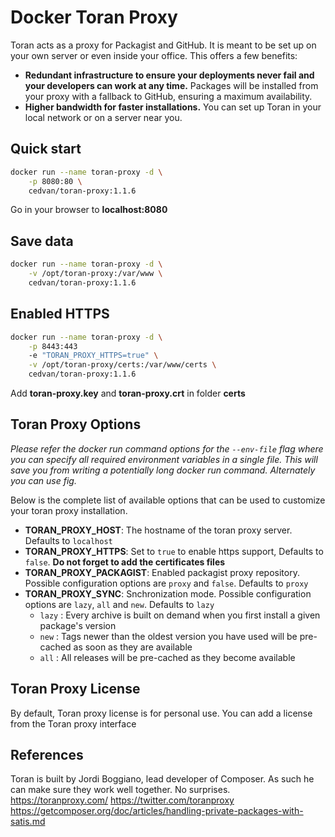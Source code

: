 # Docker Toran Proxy

Toran acts as a proxy for Packagist and GitHub. It is meant to be set up on your own server or even inside your office. This offers a few benefits:

- **Redundant infrastructure to ensure your deployments never fail and your developers can work at any time.** Packages will be installed from your proxy with a fallback to GitHub, ensuring a maximum availability.
- **Higher bandwidth for faster installations.** You can set up Toran in your local network or on a server near you.

## Quick start

```bash
docker run --name toran-proxy -d \
    -p 8080:80 \
    cedvan/toran-proxy:1.1.6
```
Go in your browser to **localhost:8080**

## Save data

```bash
docker run --name toran-proxy -d \
    -v /opt/toran-proxy:/var/www \
    cedvan/toran-proxy:1.1.6
```

## Enabled HTTPS

```bash
docker run --name toran-proxy -d \
    -p 8443:443
    -e "TORAN_PROXY_HTTPS=true" \
    -v /opt/toran-proxy/certs:/var/www/certs \
    cedvan/toran-proxy:1.1.6
```
Add **toran-proxy.key** and **toran-proxy.crt** in folder **certs**

## Toran Proxy Options

*Please refer the docker run command options for the `--env-file` flag where you can specify all required environment variables in a single file. This will save you from writing a potentially long docker run command. Alternately you can use fig.*

Below is the complete list of available options that can be used to customize your toran proxy installation.

- **TORAN_PROXY_HOST**: The hostname of the toran proxy server. Defaults to `localhost`
- **TORAN_PROXY_HTTPS**: Set to `true` to enable https support, Defaults to `false`. **Do not forget to add the certificates files**
- **TORAN_PROXY_PACKAGIST**: Enabled packagist proxy repository. Possible configuration options are `proxy` and `false`. Defaults to `proxy`
- **TORAN_PROXY_SYNC**: Snchronization mode. Possible configuration options are `lazy`, `all` and `new`. Defaults to `lazy`
    - `lazy` : Every archive is built on demand when you first install a given package's version
    - `new` : Tags newer than the oldest version you have used will be pre-cached as soon as they are available
    - `all` : All releases will be pre-cached as they become available

## Toran Proxy License

By default, Toran proxy license is for personal use.
You can add a license from the Toran proxy interface

## References

Toran is built by Jordi Boggiano, lead developer of Composer. As such he can make sure they work well together. No surprises.
https://toranproxy.com/
https://twitter.com/toranproxy
https://getcomposer.org/doc/articles/handling-private-packages-with-satis.md